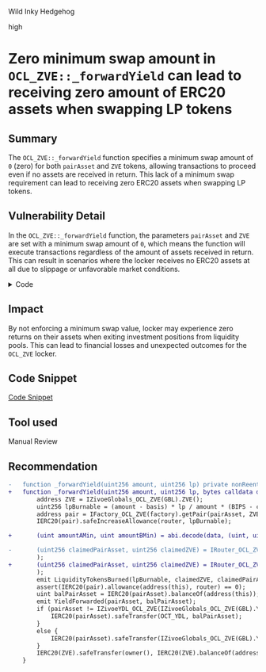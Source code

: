 Wild Inky Hedgehog

high

# Zero minimum swap amount in `OCL_ZVE::_forwardYield` can lead to receiving zero amount of ERC20 assets when swapping LP tokens

## Summary

The `OCL_ZVE::_forwardYield` function specifies a minimum swap amount of `0` (zero) for both `pairAsset` and `ZVE` tokens, allowing transactions to proceed even if no assets are received in return. This lack of a minimum swap requirement can lead to receiving zero ERC20 assets when swapping LP tokens.

## Vulnerability Detail

In the `OCL_ZVE::_forwardYield` function, the parameters `pairAsset` and `ZVE` are set with a minimum swap amount of `0`, which means the function will execute transactions regardless of the amount of assets received in return. This can result in scenarios where the locker receives no ERC20 assets at all due to slippage or unfavorable market conditions.

<details>

<summary>Code</summary>

```solidity
    function _forwardYield(uint256 amount, uint256 lp) private nonReentrant {
        address ZVE = IZivoeGlobals_OCL_ZVE(GBL).ZVE();
        uint256 lpBurnable = (amount - basis) * lp / amount * (BIPS - compoundingRateBIPS) / BIPS;
        address pair = IFactory_OCL_ZVE(factory).getPair(pairAsset, ZVE);
        IERC20(pair).safeIncreaseAllowance(router, lpBurnable);
        // @audit-info minimum asset amount for tx to succeed is zero `0`
        (uint256 claimedPairAsset, uint256 claimedZVE) = IRouter_OCL_ZVE(router).removeLiquidity(pairAsset, ZVE, lpBurnable, 0, 0, address(this), block.timestamp + 14 days
        );
        emit LiquidityTokensBurned(lpBurnable, claimedZVE, claimedPairAsset);
        assert(IERC20(pair).allowance(address(this), router) == 0);
        uint balPairAsset = IERC20(pairAsset).balanceOf(address(this));
        emit YieldForwarded(pairAsset, balPairAsset);
        if (pairAsset != IZivoeYDL_OCL_ZVE(IZivoeGlobals_OCL_ZVE(GBL).YDL()).distributedAsset()) {
            IERC20(pairAsset).safeTransfer(OCT_YDL, balPairAsset);
        }
        else {
            IERC20(pairAsset).safeTransfer(IZivoeGlobals_OCL_ZVE(GBL).YDL(), balPairAsset);
        }
        IERC20(ZVE).safeTransfer(owner(), IERC20(ZVE).balanceOf(address(this)));
    }
```

</details>

## Impact

By not enforcing a minimum swap value, locker may experience zero returns on their assets when exiting investment positions from liquidity pools. This can lead to financial losses and unexpected outcomes for the `OCL_ZVE` locker.

## Code Snippet

[Code Snippet](https://github.com/sherlock-audit/2024-03-zivoe/blob/main/zivoe-core-foundry/src/lockers/OCL/OCL_ZVE.sol#L316)

## Tool used

Manual Review

## Recommendation

```diff
-   function _forwardYield(uint256 amount, uint256 lp) private nonReentrant {
+   function _forwardYield(uint256 amount, uint256 lp, bytes calldata data) private nonReentrant {
        address ZVE = IZivoeGlobals_OCL_ZVE(GBL).ZVE();
        uint256 lpBurnable = (amount - basis) * lp / amount * (BIPS - compoundingRateBIPS) / BIPS;
        address pair = IFactory_OCL_ZVE(factory).getPair(pairAsset, ZVE);
        IERC20(pair).safeIncreaseAllowance(router, lpBurnable);

+       (uint amountAMin, uint amountBMin) = abi.decode(data, (uint, uint));

-       (uint256 claimedPairAsset, uint256 claimedZVE) = IRouter_OCL_ZVE(router).removeLiquidity(pairAsset, ZVE, lpBurnable, 0, 0, address(this), block.timestamp + 14 days
        );
+       (uint256 claimedPairAsset, uint256 claimedZVE) = IRouter_OCL_ZVE(router).removeLiquidity(pairAsset, ZVE, lpBurnable, amountAMin, amountBMin, address(this), block.timestamp + 14 days
        );
        emit LiquidityTokensBurned(lpBurnable, claimedZVE, claimedPairAsset);
        assert(IERC20(pair).allowance(address(this), router) == 0);
        uint balPairAsset = IERC20(pairAsset).balanceOf(address(this));
        emit YieldForwarded(pairAsset, balPairAsset);
        if (pairAsset != IZivoeYDL_OCL_ZVE(IZivoeGlobals_OCL_ZVE(GBL).YDL()).distributedAsset()) {
            IERC20(pairAsset).safeTransfer(OCT_YDL, balPairAsset);
        }
        else {
            IERC20(pairAsset).safeTransfer(IZivoeGlobals_OCL_ZVE(GBL).YDL(), balPairAsset);
        }
        IERC20(ZVE).safeTransfer(owner(), IERC20(ZVE).balanceOf(address(this)));
    }
```
